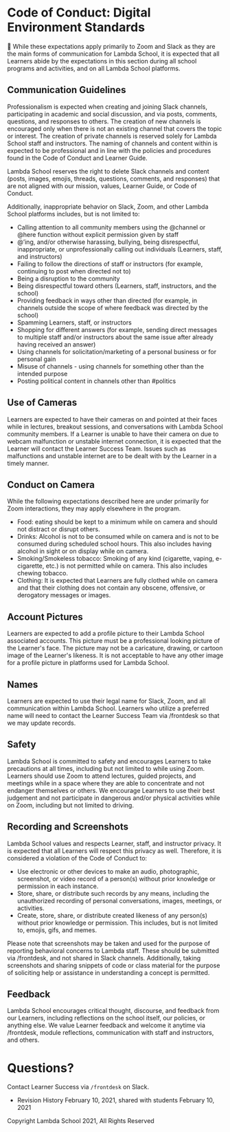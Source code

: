 # Code of Conduct: Digital Environment Standards

<aside>
🌟 While these expectations apply primarily to Zoom and Slack as they are the main forms of communication for Lambda School, it is expected that all Learners abide by the expectations in this section during all school programs and activities, and on all Lambda School platforms.

</aside>

## Communication Guidelines

Professionalism is expected when creating and joining Slack channels, participating in academic and social discussion, and via posts, comments, questions, and responses to others. The creation of new channels is encouraged only when there is not an existing channel that covers the topic or interest. The creation of private channels is reserved solely for Lambda School staff and instructors. The naming of channels and content within is expected to be professional and in line with the policies and procedures found in the Code of Conduct and Learner Guide.

Lambda School reserves the right to delete Slack channels and content (posts, images, emojis, threads, questions, comments, and responses) that are not aligned with our mission, values, Learner Guide, or Code of Conduct.

Additionally, inappropriate behavior on Slack, Zoom, and other Lambda School platforms includes, but is not limited to:

- Calling attention to all community members using the @channel or @here function without explicit permission given by staff
- @’ing, and/or otherwise harassing, bullying, being disrespectful, inappropriate, or unprofessionally calling out individuals (Learners, staff, and instructors)
- Failing to follow the directions of staff or instructors (for example, continuing to post when directed not to)
- Being a disruption to the community
- Being disrespectful toward others (Learners, staff, instructors, and the school)
- Providing feedback in ways other than directed (for example, in channels outside the scope of where feedback was directed by the school)
- Spamming Learners, staff, or instructors
- Shopping for different answers (for example, sending direct messages to multiple staff and/or instructors about the same issue after already having received an answer)
- Using channels for solicitation/marketing of a personal business or for personal gain
- Misuse of channels - using channels for something other than the intended purpose
- Posting political content in channels other than #politics

## Use of Cameras

Learners are expected to have their cameras on and pointed at their faces while in lectures, breakout sessions, and conversations with Lambda School community members. If a Learner is unable to have their camera on due to webcam malfunction or unstable internet connection, it is expected that the Learner will contact the Learner Success Team. Issues such as malfunctions and unstable internet are to be dealt with by the Learner in a timely manner.

## Conduct on Camera

While the following expectations described here are under primarily for Zoom interactions, they may apply elsewhere in the program.

- Food: eating should be kept to a minimum while on camera and should not distract or disrupt others.
- Drinks: Alcohol is not to be consumed while on camera and is not to be consumed during scheduled school hours. This also includes having alcohol in sight or on display while on camera.
- Smoking/Smokeless tobacco: Smoking of any kind (cigarette, vaping, e-cigarette, etc.) is not permitted while on camera. This also includes chewing tobacco.
- Clothing: It is expected that Learners are fully clothed while on camera and that their clothing does not contain any obscene, offensive, or derogatory messages or images.

## Account Pictures

Learners are expected to add a profile picture to their Lambda School associated accounts. This picture must be a professional looking picture of the Learner's face. The picture may not be a caricature, drawing, or cartoon image of the Learner's likeness. It is not acceptable to have any other image for a profile picture in platforms used for Lambda School.

## Names

Learners are expected to use their legal name for Slack, Zoom, and all communication within Lambda School. Learners who utilize a preferred name will need to contact the Learner Success Team via /frontdesk so that we may update records.

## Safety

Lambda School is committed to safety and encourages Learners to take precautions at all times, including but not limited to while using Zoom. Learners should use Zoom to attend lectures, guided projects, and meetings while in a space where they are able to concentrate and not endanger themselves or others. We encourage Learners to use their best judgement and not participate in dangerous and/or physical activities while on Zoom, including but not limited to driving.

## Recording and Screenshots

Lambda School values and respects Learner, staff, and instructor privacy. It is expected that all Learners will respect this privacy as well. Therefore, it is considered a violation of the Code of Conduct to:

- Use electronic or other devices to make an audio, photographic, screenshot, or video record of a person(s) without prior knowledge or permission in each instance.
- Store, share, or distribute such records by any means, including the unauthorized recording of personal conversations, images, meetings, or activities.
- Create, store, share, or distribute created likeness of any person(s) without prior knowledge or permission. This includes, but is not limited to, emojis, gifs, and memes.

Please note that screenshots may be taken and used for the purpose of reporting behavioral concerns to Lambda staff. These should be submitted via /frontdesk, and not shared in Slack channels. Additionally, taking screenshots and sharing snippets of code or class material for the purpose of soliciting help or assistance in understanding a concept is permitted.

## Feedback

Lambda School encourages critical thought, discourse, and feedback from our Learners, including reflections on the school itself, our policies, or anything else. We value Learner feedback and welcome it anytime via /frontdesk, module reflections, communication with staff and instructors, and others.

# Questions?

Contact Learner Success via `/frontdesk` on Slack.

- Revision History
  February 10, 2021, shared with students February 10, 2021

Copyright Lambda School 2021, All Rights Reserved
